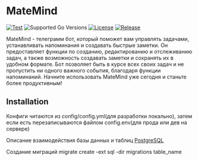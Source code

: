 # MateMind

[![Test](https://github.com/good1hare/MateMind/actions/workflows/ci.yml/badge.svg)](https://github.com/good1hare/MateMind/blob/master/.github/workflows/ci.yml)
![Supported Go Versions](https://img.shields.io/badge/Go-1.20-lightgrey.svg)
[![License](https://img.shields.io/github/license/good1hare/MateMind.svg)](https://github.com/good1hare/MateMind/blob/master/LICENSE)
[![Release](https://img.shields.io/github/v/release/good1hare/MateMind.svg)](https://github.com/good1hare/MateMind/releases/)

MateMind - телеграмм бот, который поможет вам управлять задачами, устанавливать напоминания и создавать быстрые заметки.
Он предоставляет функции по созданию, редактированию и отслеживанию задач, а также возможность создавать заметки и
сохранять их в удобном формате. Бот позволяет быть в курсе всех своих задач и не пропустить ни одного важного события,
благодаря функции напоминаний. Начните использовать MateMind уже сегодня и станьте более продуктивным!

## Installation

Конфиги читаются из config/config.yml(для разработки локально), затем если есть перезаписываются файлом config.env(для
прода или дев на сервере)

Описание взаимодействия базы данных и таблиц [PostgreSQL](README_PostgreSQL.md)

Создание миграций
migrate create -ext sql -dir migrations table_name